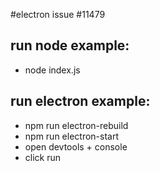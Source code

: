 #electron issue #11479

## run node example:

- node index.js

## run electron example:

- npm run electron-rebuild
- npm run electron-start
- open devtools + console
- click run
